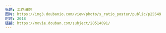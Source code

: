 ```yaml
---
标题: 工作细胞
图片: https://img3.doubanio.com/view/photo/s_ratio_poster/public/p2554946003.jpg
时时: 2018
链接: https://movie.douban.com/subject/28514091/
---
```


